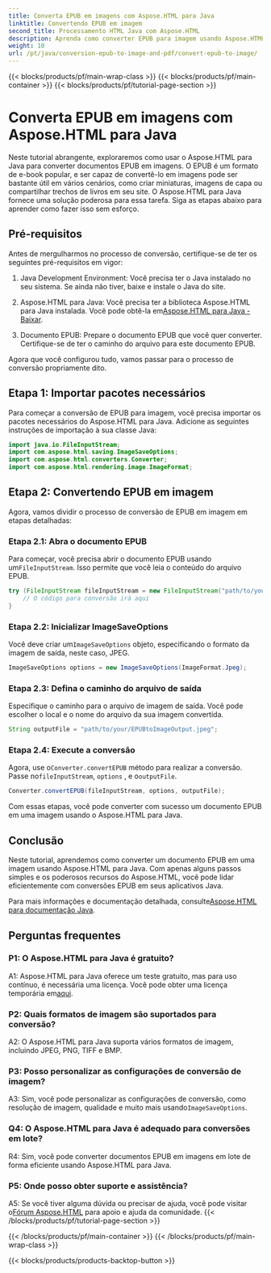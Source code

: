 ```yaml
---
title: Converta EPUB em imagens com Aspose.HTML para Java
linktitle: Convertendo EPUB em imagem
second_title: Processamento HTML Java com Aspose.HTML
description: Aprenda como converter EPUB para imagem usando Aspose.HTML para Java. Um guia simples, passo a passo, para conversões eficientes.
weight: 10
url: /pt/java/conversion-epub-to-image-and-pdf/convert-epub-to-image/
---
```


{{< blocks/products/pf/main-wrap-class >}}
{{< blocks/products/pf/main-container >}}
{{< blocks/products/pf/tutorial-page-section >}}

# Converta EPUB em imagens com Aspose.HTML para Java

Neste tutorial abrangente, exploraremos como usar o Aspose.HTML para Java para converter documentos EPUB em imagens. O EPUB é um formato de e-book popular, e ser capaz de convertê-lo em imagens pode ser bastante útil em vários cenários, como criar miniaturas, imagens de capa ou compartilhar trechos de livros em seu site. O Aspose.HTML para Java fornece uma solução poderosa para essa tarefa. Siga as etapas abaixo para aprender como fazer isso sem esforço.

## Pré-requisitos

Antes de mergulharmos no processo de conversão, certifique-se de ter os seguintes pré-requisitos em vigor:

1. Java Development Environment: Você precisa ter o Java instalado no seu sistema. Se ainda não tiver, baixe e instale o Java do site.

2.  Aspose.HTML para Java: Você precisa ter a biblioteca Aspose.HTML para Java instalada. Você pode obtê-la em[Aspose.HTML para Java - Baixar](https://releases.aspose.com/html/java/).

3. Documento EPUB: Prepare o documento EPUB que você quer converter. Certifique-se de ter o caminho do arquivo para este documento EPUB.

Agora que você configurou tudo, vamos passar para o processo de conversão propriamente dito.

## Etapa 1: Importar pacotes necessários

Para começar a conversão de EPUB para imagem, você precisa importar os pacotes necessários do Aspose.HTML para Java. Adicione as seguintes instruções de importação à sua classe Java:

```java
import java.io.FileInputStream;
import com.aspose.html.saving.ImageSaveOptions;
import com.aspose.html.converters.Converter;
import com.aspose.html.rendering.image.ImageFormat;
```

## Etapa 2: Convertendo EPUB em imagem

Agora, vamos dividir o processo de conversão de EPUB em imagem em etapas detalhadas:

### Etapa 2.1: Abra o documento EPUB

 Para começar, você precisa abrir o documento EPUB usando um`FileInputStream`. Isso permite que você leia o conteúdo do arquivo EPUB.

```java
try (FileInputStream fileInputStream = new FileInputStream("path/to/your/input.epub")) {
    // O código para conversão irá aqui
}
```

### Etapa 2.2: Inicializar ImageSaveOptions

 Você deve criar um`ImageSaveOptions` objeto, especificando o formato da imagem de saída, neste caso, JPEG.

```java
ImageSaveOptions options = new ImageSaveOptions(ImageFormat.Jpeg);
```

### Etapa 2.3: Defina o caminho do arquivo de saída

Especifique o caminho para o arquivo de imagem de saída. Você pode escolher o local e o nome do arquivo da sua imagem convertida.

```java
String outputFile = "path/to/your/EPUBtoImageOutput.jpeg";
```

### Etapa 2.4: Execute a conversão

 Agora, use o`Converter.convertEPUB` método para realizar a conversão. Passe no`fileInputStream`, `options` , e o`outputFile`.

```java
Converter.convertEPUB(fileInputStream, options, outputFile);
```

Com essas etapas, você pode converter com sucesso um documento EPUB em uma imagem usando o Aspose.HTML para Java.

## Conclusão

Neste tutorial, aprendemos como converter um documento EPUB em uma imagem usando Aspose.HTML para Java. Com apenas alguns passos simples e os poderosos recursos do Aspose.HTML, você pode lidar eficientemente com conversões EPUB em seus aplicativos Java.

 Para mais informações e documentação detalhada, consulte[Aspose.HTML para documentação Java](https://reference.aspose.com/html/java/).

## Perguntas frequentes

### P1: O Aspose.HTML para Java é gratuito?

 A1: Aspose.HTML para Java oferece um teste gratuito, mas para uso contínuo, é necessária uma licença. Você pode obter uma licença temporária em[aqui](https://purchase.aspose.com/temporary-license/).

### P2: Quais formatos de imagem são suportados para conversão?

A2: O Aspose.HTML para Java suporta vários formatos de imagem, incluindo JPEG, PNG, TIFF e BMP.

### P3: Posso personalizar as configurações de conversão de imagem?

 A3: Sim, você pode personalizar as configurações de conversão, como resolução de imagem, qualidade e muito mais usando`ImageSaveOptions`.

### Q4: O Aspose.HTML para Java é adequado para conversões em lote?

R4: Sim, você pode converter documentos EPUB em imagens em lote de forma eficiente usando Aspose.HTML para Java.

### P5: Onde posso obter suporte e assistência?

 A5: Se você tiver alguma dúvida ou precisar de ajuda, você pode visitar o[Fórum Aspose.HTML](https://forum.aspose.com/) para apoio e ajuda da comunidade.
{{< /blocks/products/pf/tutorial-page-section >}}

{{< /blocks/products/pf/main-container >}}
{{< /blocks/products/pf/main-wrap-class >}}

{{< blocks/products/products-backtop-button >}}
